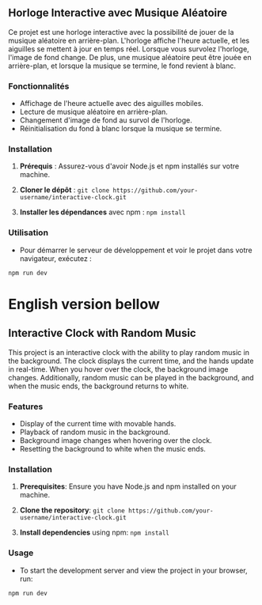 
## Horloge Interactive avec Musique Aléatoire

Ce projet est une horloge interactive avec la possibilité de jouer de la musique aléatoire en arrière-plan. L'horloge affiche l'heure actuelle, et les aiguilles se mettent à jour en temps réel. Lorsque vous survolez l'horloge, l'image de fond change. De plus, une musique aléatoire peut être jouée en arrière-plan, et lorsque la musique se termine, le fond revient à blanc.

### Fonctionnalités

- Affichage de l'heure actuelle avec des aiguilles mobiles.
- Lecture de musique aléatoire en arrière-plan.
- Changement d'image de fond au survol de l'horloge.
- Réinitialisation du fond à blanc lorsque la musique se termine.

### Installation

1. **Prérequis** : Assurez-vous d'avoir Node.js et npm installés sur votre machine.

2. **Cloner le dépôt** : ``` git clone https://github.com/your-username/interactive-clock.git ```
  
3. **Installer les dépendances** avec npm : ``` npm install ```


### Utilisation

- Pour démarrer le serveur de développement et voir le projet dans votre navigateur, exécutez :

``` npm run dev  ```

# English version bellow

## Interactive Clock with Random Music

This project is an interactive clock with the ability to play random music in the background. The clock displays the current time, and the hands update in real-time. When you hover over the clock, the background image changes. Additionally, random music can be played in the background, and when the music ends, the background returns to white.

### Features

- Display of the current time with movable hands.
- Playback of random music in the background.
- Background image changes when hovering over the clock.
- Resetting the background to white when the music ends.

### Installation

1. **Prerequisites**: Ensure you have Node.js and npm installed on your machine.

2. **Clone the repository**: ``` git clone https://github.com/your-username/interactive-clock.git ```
   
3. **Install dependencies** using npm: ``` npm install ```


### Usage

- To start the development server and view the project in your browser, run:

``` npm run dev ```







 
